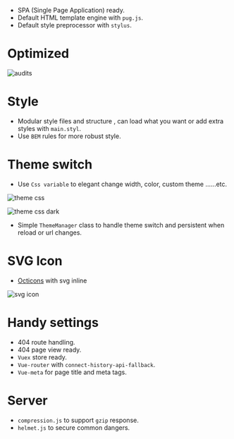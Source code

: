 - SPA (Single Page Application) ready.
- Default HTML template engine with `pug.js`.
- Default style preprocessor with `stylus`.

# Optimized
![audits](https://i.imgur.com/4e48JOd.png)

# Style
- Modular style files and structure , can load what you want or add extra styles with `main.styl`.
- Use `BEM` rules for more robust style.

# Theme switch
- Use `Css variable` to elegant change width, color, custom theme ......etc.

![theme css](https://i.imgur.com/n1Hj6Pu.png)

![theme css dark](https://i.imgur.com/w2KD3qz.png)

- Simple `ThemeManager` class to handle theme switch and persistent when reload or url changes.


# SVG Icon
- [Octicons](https://octicons.github.com/) with svg inline

![svg icon](https://i.imgur.com/Mi7q1WH.png)

# Handy settings
- 404 route handling.
- 404 page view ready.
- `Vuex` store ready.
- `Vue-router` with `connect-history-api-fallback`.
- `Vue-meta` for page title and meta tags.

# Server
- `compression.js` to support `gzip` response.
- `helmet.js` to secure common dangers.


